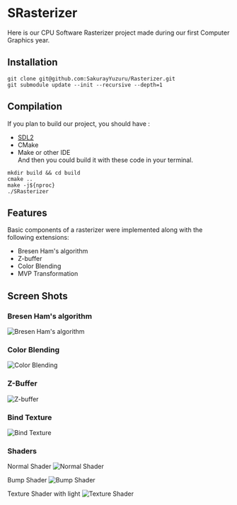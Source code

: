 # SRasterizer
Here is our CPU Software Rasterizer project made during our first Computer Graphics year.

## Installation
```shell
git clone git@github.com:SakurayYuzuru/Rasterizer.git
git submodule update --init --recursive --depth=1
```

## Compilation
If you plan to build our project, you should have :
- [SDL2](#Installation)
- CMake
- Make or other IDE  
And then you could build it with these code in your terminal.
```shell
mkdir build && cd build
cmake ..
make -j${nproc}
./SRasterizer
```

## Features
Basic components of a rasterizer were implemented along with the following extensions:
- Bresen Ham's algorithm
- Z-buffer
- Color Blending
- MVP Transformation

## Screen Shots
### Bresen Ham's algorithm
![Bresen Ham's algorithm](/ScreenShot/Bresen-ham.png)

### Color Blending
![Color Blending](/ScreenShot/Color%20Blending.png)

### Z-Buffer
![Z-buffer](/ScreenShot/ZBuffer.png)

### Bind Texture
![Bind Texture](/ScreenShot/Texture%20Bind.png)

### Shaders
Normal Shader
![Normal Shader](/ScreenShot/normal_shader.gif)

Bump Shader
![Bump Shader](/ScreenShot/bump_shader.gif)

Texture Shader with light
![Texture Shader](/ScreenShot/texture_shader.gif)